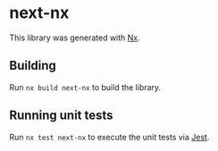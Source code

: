 # next-nx

This library was generated with [Nx](https://nx.dev).

## Building

Run `nx build next-nx` to build the library.

## Running unit tests

Run `nx test next-nx` to execute the unit tests via [Jest](https://jestjs.io).
